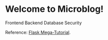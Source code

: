 # Welcome to Microblog!

Frontend
Backend
Database
Security


Reference: [Flask Mega-Tutorial](https://blog.miguelgrinberg.com/post/the-flask-mega-tutorial-part-i-hello-world). 
